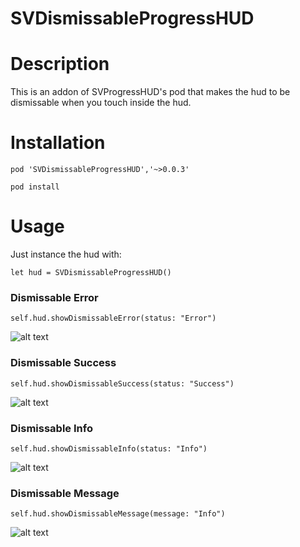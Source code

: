 # SVDismissableProgressHUD

# Description

This is an addon of SVProgressHUD's pod that makes the hud to be dismissable when you touch inside the hud.

# Installation

`pod 'SVDismissableProgressHUD','~>0.0.3'`

`pod install`

# Usage

Just instance the hud with:

`let hud = SVDismissableProgressHUD()`

### Dismissable Error

`self.hud.showDismissableError(status: "Error")`

![alt text](https://github.com/aluco100/SVDismissableProgressHUD/blob/master/Imgs/error.png)

### Dismissable Success

`self.hud.showDismissableSuccess(status: "Success")`

![alt text](https://github.com/aluco100/SVDismissableProgressHUD/Imgs/success.png "Success")

### Dismissable Info

`self.hud.showDismissableInfo(status: "Info")`

![alt text](https://github.com/aluco100/SVDismissableProgressHUD/Imgs/info.png "Info")

### Dismissable Message

`self.hud.showDismissableMessage(message: "Info")`

![alt text](https://github.com/aluco100/SVDismissableProgressHUD/Imgs/message.png "Message")

